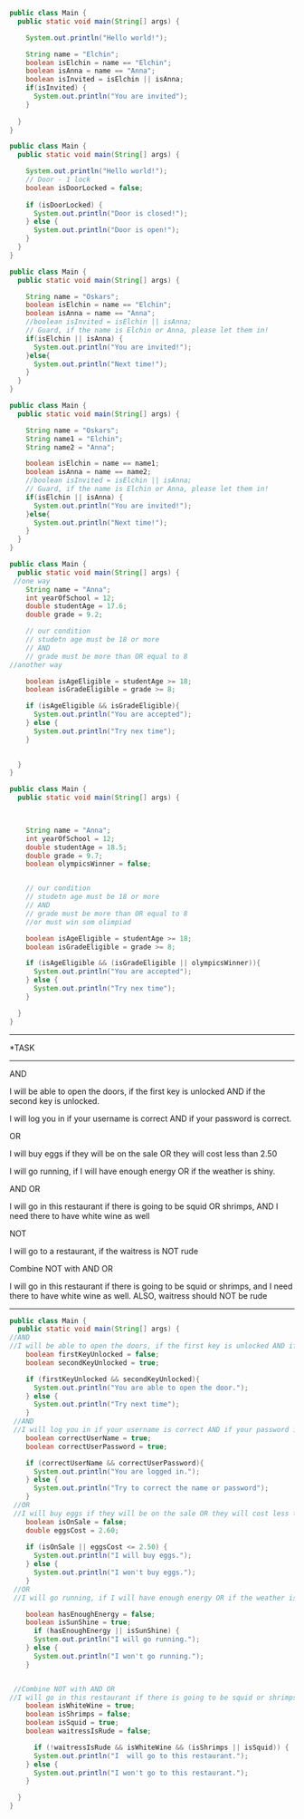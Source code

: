 
```java
public class Main {
  public static void main(String[] args) {

    System.out.println("Hello world!");

    String name = "Elchin";
    boolean isElchin = name == "Elchin";
    boolean isAnna = name == "Anna";
    boolean isInvited = isElchin || isAnna;
    if(isInvited) {
      System.out.println("You are invited");
    }
    
  }
}
```

```java
public class Main {
  public static void main(String[] args) {

    System.out.println("Hello world!");
    // Door - 1 lock
    boolean isDoorLocked = false;
    
    if (isDoorLocked) {
      System.out.println("Door is closed!");
    } else {
      System.out.println("Door is open!");
    }
  }
}
```
```java
public class Main {
  public static void main(String[] args) {

    String name = "Oskars";    
    boolean isElchin = name == "Elchin";
    boolean isAnna = name == "Anna";
    //boolean isInvited = isElchin || isAnna;    
    // Guard, if the name is Elchin or Anna, please let them in!
    if(isElchin || isAnna) {
      System.out.println("You are invited!");
    }else{
      System.out.println("Next time!");
    }
  }
}
```


```java
public class Main {
  public static void main(String[] args) {

    String name = "Oskars";
    String name1 = "Elchin";
    String name2 = "Anna";

    boolean isElchin = name == name1;    
    boolean isAnna = name == name2;
    //boolean isInvited = isElchin || isAnna;    
    // Guard, if the name is Elchin or Anna, please let them in!
    if(isElchin || isAnna) {
      System.out.println("You are invited!");
    }else{
      System.out.println("Next time!");
    }
  }
}
```

```java
public class Main {
  public static void main(String[] args) {
 //one way
    String name = "Anna";
    int yearOfSchool = 12;
    double studentAge = 17.6;
    double grade = 9.2;

    // our condition
    // studetn age must be 18 or more 
    // AND
    // grade must be more than OR equal to 8
//another way

    boolean isAgeEligible = studentAge >= 18;
    boolean isGradeEligible = grade >= 8;

    if (isAgeEligible && isGradeEligible){
      System.out.println("You are accepted");
    } else {
      System.out.println("Try nex time");
    }
  

  }
}
```

```java
public class Main {
  public static void main(String[] args) {
 


    String name = "Anna";
    int yearOfSchool = 12;
    double studentAge = 18.5;
    double grade = 9.7;
    boolean olympicsWinner = false; 


    // our condition
    // studetn age must be 18 or more 
    // AND
    // grade must be more than OR equal to 8 
    //or must win som olimpiad 

    boolean isAgeEligible = studentAge >= 18;
    boolean isGradeEligible = grade >= 8;

    if (isAgeEligible && (isGradeEligible || olympicsWinner)){
      System.out.println("You are accepted");
    } else {
      System.out.println("Try nex time");
    }

  }
}
```
__________________________________
*TASK
__________________________________
AND

I will be able to open the doors, if the first key is unlocked AND if the second key is unlocked.

I will log you in if your username is correct AND if your password is correct.

OR

I will buy eggs if they will be on the sale OR they will cost less than 2.50

I will go running, if I will have enough energy OR if the weather is shiny.

AND OR

I will go in this restaurant if there is going to be squid OR shrimps, AND I need there to have white wine as well

NOT

I will go to a restaurant, if the waitress is NOT rude

Combine NOT with AND OR

I will go in this restaurant if there is going to be squid or shrimps, and I need there to have white wine as well. ALSO, waitress should NOT be rude
__________________________________

```java
public class Main {
  public static void main(String[] args) {
//AND
//I will be able to open the doors, if the first key is unlocked AND if the second key is unlocked.
    boolean firstKeyUnlocked = false;
    boolean secondKeyUnlocked = true;

    if (firstKeyUnlocked && secondKeyUnlocked){
      System.out.println("You are able to open the door.");
    } else {
      System.out.println("Try next time");
    }
 //AND
 //I will log you in if your username is correct AND if your password is correct.
    boolean correctUserName = true;
    boolean correctUserPassword = true;

    if (correctUserName && correctUserPassword){
      System.out.println("You are logged in.");
    } else {
      System.out.println("Try to correct the name or password");
    }
 //OR
 //I will buy eggs if they will be on the sale OR they will cost less than 2.50
    boolean isOnSale = false;
    double eggsCost = 2.60;
    
    if (isOnSale || eggsCost <= 2.50) {
      System.out.println("I will buy eggs.");
    } else {
      System.out.println("I won't buy eggs.");
    }
 //OR
 //I will go running, if I will have enough energy OR if the weather is shiny.

    boolean hasEnoughEnergy = false;
    boolean isSunShine = true;
      if (hasEnoughEnergy || isSunShine) {
      System.out.println("I will go running.");
    } else {
      System.out.println("I won't go running.");
    }


 //Combine NOT with AND OR
//I will go in this restaurant if there is going to be squid or shrimps, and I need there to have white wine as well. ALSO, waitress should NOT be rude
    boolean isWhiteWine = true;
    boolean isShrimps = false;
    boolean isSquid = true;
    boolean waitressIsRude = false;

      if (!waitressIsRude && isWhiteWine && (isShrimps || isSquid)) {
      System.out.println("I  will go to this restaurant.");
    } else {
      System.out.println("I won't go to this restaurant.");
    }

  }
}
```
